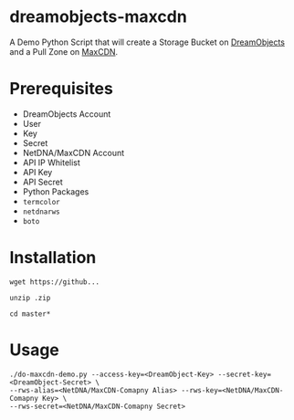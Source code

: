 dreamobjects-maxcdn
===================

A Demo Python Script that will create a Storage Bucket on [DreamObjects](http://dreamhost.com/cloud/dreamobjects/) and a Pull Zone on [MaxCDN](http://www.maxcdn.com).

# Prerequisites
* DreamObjects Account 
 * User
 * Key
 * Secret
* NetDNA/MaxCDN Account
 * API IP Whitelist
 * API Key
 * API Secret
* Python Packages
 * `termcolor`
 * `netdnarws`
 * `boto`

# Installation

`wget https://github...`

`unzip .zip`

`cd master*`

# Usage

```shell
./do-maxcdn-demo.py --access-key=<DreamObject-Key> --secret-key=<DreamObject-Secret> \
--rws-alias=<NetDNA/MaxCDN-Comapny Alias> --rws-key=<NetDNA/MaxCDN-Comapny Key> \
--rws-secret=<NetDNA/MaxCDN-Comapny Secret>
```
